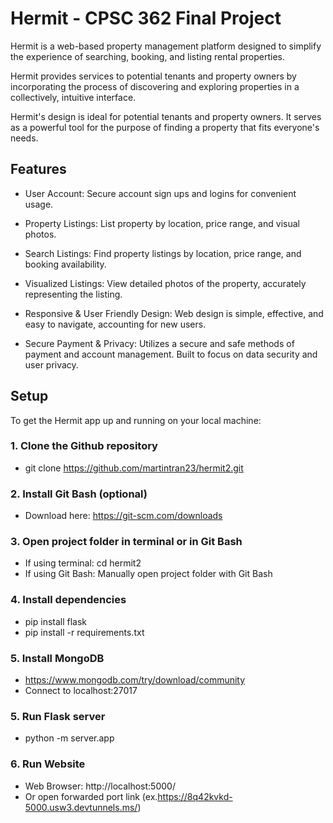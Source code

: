 # Hermit - CPSC 362 Final Project

Hermit is a web-based property management platform designed to simplify the experience of searching, booking, and listing rental properties.

Hermit provides services to potential tenants and property owners by incorporating the process of discovering and exploring properties in a collectively, intuitive interface.

Hermit's design is ideal for potential tenants and property owners. It serves as a powerful tool for the purpose of finding a property that fits everyone's needs. 


## Features
- User Account: Secure account sign ups and logins for convenient usage.

- Property Listings: List property by location, price range, and visual photos.

- Search Listings: Find property listings by location, price range, and booking availability.

- Visualized Listings: View detailed photos of the property, accurately representing the listing.

- Responsive & User Friendly Design: Web design is simple, effective, and easy to navigate, accounting for new users.

- Secure Payment & Privacy: Utilizes a secure and safe methods of payment and account management. Built to focus on data security and user privacy.


## Setup
To get the Hermit app up and running on your local machine:

### 1. Clone the Github repository
- git clone https://github.com/martintran23/hermit2.git

### 2. Install Git Bash (optional)
- Download here: https://git-scm.com/downloads

### 3. Open project folder in terminal or in Git Bash
- If using terminal: cd hermit2
- If using Git Bash: Manually open project folder with Git Bash

### 4. Install dependencies
- pip install flask
- pip install -r requirements.txt

### 5. Install MongoDB
- https://www.mongodb.com/try/download/community
- Connect to localhost:27017

### 5. Run Flask server
- python -m server.app

### 6. Run Website
- Web Browser: http://localhost:5000/
- Or open forwarded port link (ex.https://8q42kvkd-5000.usw3.devtunnels.ms/)